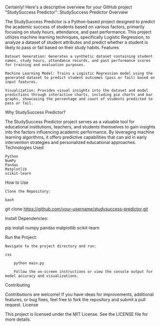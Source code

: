 Certainly! Here's a descriptive overview for your GitHub project "StudySuccess Predictor":
StudySuccess Predictor
Overview

The StudySuccess Predictor is a Python-based project designed to predict the academic success of students based on various factors, primarily focusing on study hours, attendance, and past performance. This project utilizes machine learning techniques, specifically Logistic Regression, to analyze a dataset of student attributes and predict whether a student is likely to pass or fail based on their study habits.
Features

    Dataset Generation: Generates a synthetic dataset containing student names, study hours, attendance records, and past performance scores for training and evaluation purposes.

    Machine Learning Model: Trains a Logistic Regression model using the generated dataset to predict student outcomes (pass or fail) based on input features.

    Visualization: Provides visual insights into the dataset and model predictions through interactive charts, including pie charts and bar graphs, showcasing the percentage and count of students predicted to pass or fail.

Why StudySuccess Predictor?

The StudySuccess Predictor project serves as a valuable tool for educational institutions, teachers, and students themselves to gain insights into the factors influencing academic performance. By leveraging machine learning algorithms, it offers predictive capabilities that can aid in early intervention strategies and personalized educational approaches.
Technologies Used

    Python
    NumPy
    Pandas
    Matplotlib
    scikit-learn

How to Use

    Clone the Repository:

    bash

git clone https://github.com/your-username/studysuccess-predictor.git

Install Dependencies:

pip install numpy pandas matplotlib scikit-learn

Run the Project:

    Navigate to the project directory and run:

    css

        python main.py

        Follow the on-screen instructions or view the console output for model accuracy and visualizations.

Contributing

Contributions are welcome! If you have ideas for improvements, additional features, or bug fixes, feel free to fork the repository and submit a pull request.
License

This project is licensed under the MIT License. See the LICENSE file for more details.
